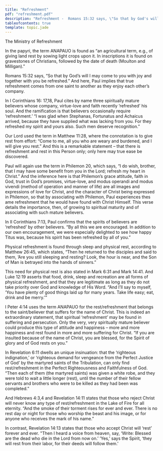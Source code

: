 ```yaml
---
title: "Refreshment"
pdf: "refreshment.pdf"
description: "Refreshment -  Romans 15:32 says, \"So that by God's will I may come to you with joy and together with you be refreshed.\""
tableofcontents: true
template: topic.jade
---
```


The Ministry of Refreshment

In the papyri, the term ANAPAUO is found as “an agricultural term, e.g.,
of giving land rest by sowing light crops upon it. In inscriptions it is
found on gravestones of Christians, followed by the date of death
(Moulton and Milligan).”

Romans 15:32 says, “So that by God’s will I may come to you with joy and
together with you be refreshed.” And here, Paul implies that true
refreshment comes from one saint to another as they enjoy each other’s
company.

In I Corinthians 16: 17,18, Paul cites by name three spiritually mature
believers whose company, virtue-love and faith recently ‘refreshed’ his
soul. And the ramification is that believers occasionally require
‘refreshment.’ “I was glad when Stephanas, Fortunatus and Achaicus
arrived, because they have supplied what was lacking from you. For they
refreshed my spirit and yours also. Such men deserve recognition.”

Our Lord used the term in Matthew 11:28, where the connotation is to
give rest from effort: “Come to me, all you who are weary and burdened,
and I will give you rest.” And this is a remarkable statement – that
there is refreshment and rest in this Person only; only here may true
ease be discovered.

Paul will again use the term in Philemon 20, which says, “I do wish,
brother, that I may have some benefit from you in the Lord; refresh my
heart in Christ.” And the inference here is that Philemon’s grace
attitude, faith in God, trust in God’s promises, virtue-love, and modus
operandi and modus vivendi (method of operation and manner of life) are
all images and expressions of love for Christ, and the character of
Christ being expressed in Philemon, so that by associating with
Philemon, Paul experiences thes ame refreshment that he would have found
with Christ Himself. This verse details the importance, then, of growing
to spiritual maturity and of associating with such mature believers.

In II Corinthians 7:13, Paul confirms that the spirits of believers are
‘refreshed’ by other believers. “By all this we are encouraged. In
addition to our own encouragement, we were especially delighted to see
how happy Titus was, because his spirit has been refreshed by all of
you.”

Physical refreshment is found through sleep and physical rest, according
to Matthew 26:45, which states, “Then he returned to the disciples and
said to them, ’Are you still sleeping and resting? Look, the hour is
near, and the Son of Man is betrayed into the hands of sinners.”

This need for physical rest is also stated in Mark 6:31 and Mark 14:41.
And Luke 12:19 asserts that food, drink, sleep and recreation are all
forms of physical refreshment, and that they are legitimate as long as
they do not take priority over God and knowledge of His Word. “And I’ll
say to myself, ‘You have plenty of good things laid up for many years.
Take life easy; eat, drink and be merry.’”

I Peter 4:14 uses the term ANAPAUO for the rest/refreshment that belongs
to the saint/believer that suffers for the name of Christ. This is
indeed an extraordinary statement, that spiritual ‘refreshment’ may be
found in suffering and persecution. Only the very, very spiritually
mature believer could produce this type of attitude and happiness – more
and more happiness and rest found in more and more suffering for Christ.
“If you are insulted because of the name of Christ, you are blessed, for
the Spirit of glory and of God rests on you.”

In Revelation 6:11 dwells an unique insinuation: that the ‘righteous
indignation,’ or ‘righteous demand for vengeance from the Perfect
Justice of God’ by the martyred saints of the Tribulation, can only find
rest/refreshment in the Perfect Righteousness and Faithfulness of God.
“Then each of them (the martyred saints) was given a white robe, and
they were told to wait a little longer (rest), until the number of their
fellow servants and brothers who were to be killed as they had been was
completed.”

And Hebrews 4:3,4 and Revelation 14:11 states that those who reject
Christ will never know any type of rest/refreshment in the Lake of Fire
for all eternity. “And the smoke of their torment rises for ever and
ever. There is no rest day or night for those who worship the beast and
his image, or for anyone who receives the mark of his name.”

In contrast, Revelation 14:13 states that those who accept Christ will
‘rest’ forever and ever. "Then I heard a voice from heaven, say, ‘Write:
Blessed are the dead who die in the Lord from now on.’ ‘Yes,’ says the
Spirit, ‘they will rest from their labor, for their deeds will follow
them.’


